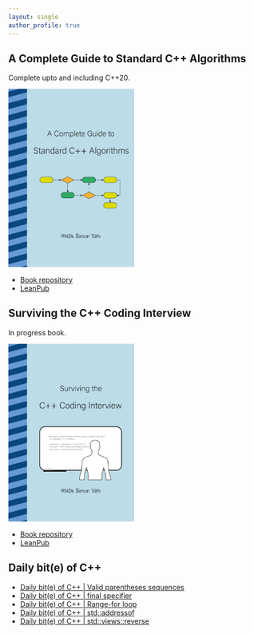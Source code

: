 ```yaml
---
layout: single
author_profile: true
---
```


## A Complete Guide to Standard C++ Algorithms

Complete upto and including C++20.

[<img src="assets/images/book_algorithms_cover.png" width="50%">](https://leanpub.com/cpp-algorithms-guide)

- [Book repository](https://github.com/HappyCerberus/book-cpp-algorithms)
- [LeanPub](https://leanpub.com/cpp-algorithms-guide)

## Surviving the C++ Coding Interview

In progress book.

[<img src="assets/images/book_coding_interview_cover.png" width="50%">](https://leanpub.com/cpp-coding-interview)

- [Book repository](https://leanpub.com/cpp-coding-interview)
- [LeanPub](https://leanpub.com/cpp-coding-interview)

## Daily bit(e) of C++

<ul>
<!-- SUBSTACK:START --><li><a href="https://simontoth.substack.com/p/daily-bite-of-c-valid-parentheses">Daily bit&lpar;e&rpar; of C++ | Valid parentheses sequences</a></li><li><a href="https://simontoth.substack.com/p/daily-bite-of-c-final-specifier">Daily bit&lpar;e&rpar; of C++ | final specifier</a></li><li><a href="https://simontoth.substack.com/p/daily-bite-of-c-range-for-loop">Daily bit&lpar;e&rpar; of C++ | Range-for loop</a></li><li><a href="https://simontoth.substack.com/p/daily-bite-of-c-stdaddressof">Daily bit&lpar;e&rpar; of C++ | std::addressof</a></li><li><a href="https://simontoth.substack.com/p/daily-bite-of-c-stdviewsreverse">Daily bit&lpar;e&rpar; of C++ | std::views::reverse</a></li><!-- SUBSTACK:END -->
</ul>